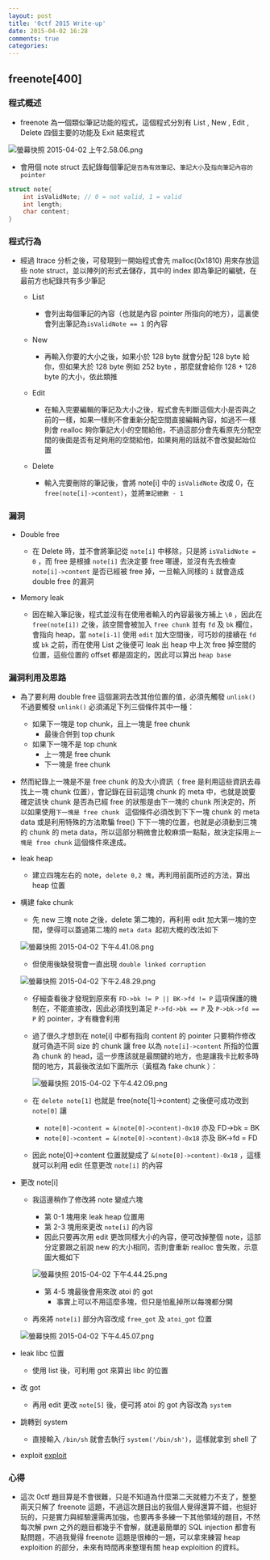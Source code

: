 ```yaml
---
layout: post
title: '0ctf 2015 Write-up'
date: 2015-04-02 16:28
comments: true
categories: 
---
```

freenote[400]
-

### 程式概述
+ freenote 為一個類似筆記功能的程式，這個程式分別有 List , New , Edit , Delete 四個主要的功能及 Exit 結束程式

![螢幕快照 2015-04-02 上午2.58.06.png](http://user-image.logdown.io/user/10979/blog/10598/post/259180/5QXQ5VlZTY2MiLRnZ2wm_%E8%9E%A2%E5%B9%95%E5%BF%AB%E7%85%A7%202015-04-02%20%E4%B8%8A%E5%8D%882.58.06.png)

+ 會用個 note struct 去紀錄每個筆記`是否為有效筆記`、`筆記大小`及`指向筆記內容的 pointer`

```c
struct note{
	int isValidNote; // 0 = not valid, 1 = valid
	int length;
	char content;
}
```

### 程式行為

+ 經過 ltrace 分析之後，可發現到一開始程式會先 malloc(0x1810) 用來存放這些 note struct，並以陣列的形式去儲存，其中的 index 即為筆記的編號，在最前方也紀錄共有多少筆記
	+ List 
		+ 會列出每個筆記的內容（也就是內容 pointer 所指向的地方），這裏使會列出筆記為`isValidNote == 1` 的內容
	+ New 
		+ 再輸入你要的大小之後，如果小於 128 byte 就會分配 128 byte 給你，但如果大於 128 byte 例如 252 byte ，那麼就會給你 128 + 128 byte 的大小，依此類推

	+ Edit
		+ 在輸入完要編輯的筆記及大小之後，程式會先判斷這個大小是否與之前的一樣，如果一樣則不會重新分配空間直接編輯內容，如過不一樣則會 realloc 夠你筆記大小的空間給他，不過這部分會先看原先分配空間的後面是否有足夠用的空間給他，如果夠用的話就不會改變起始位置
		
	+ Delete
		+ 輸入完要刪除的筆記後，會將 note[i] 中的 `isValidNote` 改成 0，在 `free(note[i]->content)`，並將`筆記總數 - 1 `

### 漏洞

+ Double free
	+ 在 Delete 時，並不會將筆記從 `note[i]` 中移除，只是將 `isValidNote = 0` ，而 free 是根據 `note[i]` 去決定要 free 哪邊，並沒有先去檢查 `note[i]->content` 是否已經被 free 掉，一旦輸入同樣的 `i` 就會造成 double free 的漏洞

+ Memory leak
	+ 因在輸入筆記後，程式並沒有在使用者輸入的內容最後方補上 `\0` ，因此在 `free(note[i])` 之後，該空間會被加入 `free chunk` 並有 `fd` 及 `bk` 欄位，會指向 heap，當 `note[i-1]` 使用 `edit` 加大空間後，可巧妙的接續在 `fd` 或 `bk` 之前，而在使用 List 之後便可 leak 出 heap 中上次 free 掉空間的位置，這些位置的 offset 都是固定的，因此可以算出 `heap base`

### 漏洞利用及思路
+ 為了要利用 double free 這個漏洞去改其他位置的值，必須先觸發 `unlink()` 不過要觸發 `unlink()` 必須滿足下列三個條件其中一種：
	+ 如果下一塊是 top chunk，且上一塊是 free chunk
		+ 最後合併到 top chunk
	+ 如果下一塊不是 top chunk
		+ 上一塊是 free chunk
		+ 下一塊是 free chunk
+ 然而紀錄上一塊是不是 free chunk 的及大小資訊（ free 是利用這些資訊去尋找上一塊 chunk 位置），會記錄在目前這塊 chunk 的 meta 中，也就是說要確定該快 chunk 是否為已經 free 的狀態是由下一塊的 chunk 所決定的，所以如果使用`下一塊是 free chunk ` 這個條件必須改到下下一塊 chunk 的 meta data 或是利用特殊的方法欺騙 free() 下下一塊的位置，也就是必須動到三塊的 chunk 的 meta data，所以這部分稍微會比較麻煩一點點，故決定採用`上一塊是 free chunk` 這個條件來達成。
+ leak heap
	+ 建立四塊左右的 note，`delete 0,2 塊`，再利用前面所述的方法，算出 heap 位置
+ 構建 fake chunk
	+ 先 new 三塊 note 之後，delete 第二塊的，再利用 edit 加大第一塊的空間，使得可以蓋過第二塊的 `meta data
`起初大概的改法如下
		
    ![螢幕快照 2015-04-02 下午4.41.08.png](http://user-image.logdown.io/user/10979/blog/10598/post/259180/we2Q2qXkSz66x6wq1HAR_%E8%9E%A2%E5%B9%95%E5%BF%AB%E7%85%A7%202015-04-02%20%E4%B8%8B%E5%8D%884.41.08.png)
    
    
	+ 但使用後缺發現會一直出現 `double linked corruption`
  	
    ![螢幕快照 2015-04-02 下午2.48.29.png](http://user-image.logdown.io/user/10979/blog/10598/post/259180/Fh8lSVzFQK6IliK8tFCC_%E8%9E%A2%E5%B9%95%E5%BF%AB%E7%85%A7%202015-04-02%20%E4%B8%8B%E5%8D%882.48.29.png)
    
	+ 仔細查看後才發現到原來有 `FD->bk != P || BK->fd != P` 這項保護的機制在，不能直接改，因此必須找到滿足 `P->fd->bk == P` 及 `P->bk->fd == P` 的 pointer，才有機會利用
	+ 過了很久才想到在 note[i] 中都有指向 content 的 pointer 只要稍作修改就可偽造不同 size 的 chunk 讓 free 以為 `note[i]->content` 所指的位置為 chunk 的 head，這一步應該就是最關鍵的地方，也是讓我卡比較多時間的地方，其最後改法如下圖所示（黃框為 fake chunk ）：
  
		![螢幕快照 2015-04-02 下午4.42.09.png](http://user-image.logdown.io/user/10979/blog/10598/post/259180/kuc4IGSMQOCjyJLXj3Dg_%E8%9E%A2%E5%B9%95%E5%BF%AB%E7%85%A7%202015-04-02%20%E4%B8%8B%E5%8D%884.42.09.png)

	+ 在 `delete note[1]` 也就是 free(note[1]->content) 之後便可成功改到 `note[0]` 讓 
		+ `note[0]->content = &(note[0]->content)-0x10` 亦及 FD->bk = BK
		+ `note[0]->content = &(note[0]->content)-0x18` 亦及 BK->fd = FD
	+ 因此 note[0]->content 位置就變成了 `&(note[0]->content)-0x18` ，這樣就可以利用 edit 任意更改 `note[i]` 的內容
+ 更改 note[i]
	+ 我這邊稍作了修改將 note 變成六塊
		+ 第 0-1 塊用來 leak heap 位置用
		+ 第 2-3 塊用來更改 `note[i]` 的內容
		+ 因此只要再次用 edit 更改同樣大小的內容，便可改掉整個 note，這部分定要跟之前說 new 的大小相同，否則會重新 realloc 會失敗，示意圖大概如下
    
        ![螢幕快照 2015-04-02 下午4.44.25.png](http://user-image.logdown.io/user/10979/blog/10598/post/259180/bWJnOl53QiqjrexCEtIl_%E8%9E%A2%E5%B9%95%E5%BF%AB%E7%85%A7%202015-04-02%20%E4%B8%8B%E5%8D%884.44.25.png)
    
    
		+ 第 4-5 塊最後會用來改 atoi 的 got 
			+ 事實上可以不用這麼多塊，但只是怕亂掉所以每塊都分開
	+ 再來將 `note[i]` 部分內容改成 `free_got` 及 `atoi_got` 位置
  	
    ![螢幕快照 2015-04-02 下午4.45.07.png](http://user-image.logdown.io/user/10979/blog/10598/post/259180/FmHdZ9nQQenPI5qLGdNw_%E8%9E%A2%E5%B9%95%E5%BF%AB%E7%85%A7%202015-04-02%20%E4%B8%8B%E5%8D%884.45.07.png)
    
+ leak libc 位置
	+ 使用 list 後，可利用 got 來算出 libc 的位置
+ 改 got
	+ 再用 edit 更改 `note[5]` 後，便可將 atoi 的 got 內容改為 `system`
+ 跳轉到 system
	+ 直接輸入 `/bin/sh` 就會去執行 `system('/bin/sh')`，這樣就拿到 shell 了
  
+ exploit
[exploit](https://github.com/scwuaptx/CTF/blob/master/0ctf/freenote.py)

### 心得
+ 這次 0ctf 題目算是不會很難，只是不知道為什麼第二天就體力不支了，整整兩天只解了 freenote 這題，不過這次題目出的我個人覺得還算不錯，也挺好玩的，只是實力與經驗還需再加強，也要再多多練一下其他領域的題目，不然每次解 pwn 之外的題目都幾乎不會解，就連最簡單的 SQL injection 都會有點問題，不過我覺得 freenote 這題是很棒的一題，可以拿來練習 heap exploition 的部分，未來有時間再來整理有關 heap exploition 的資料。